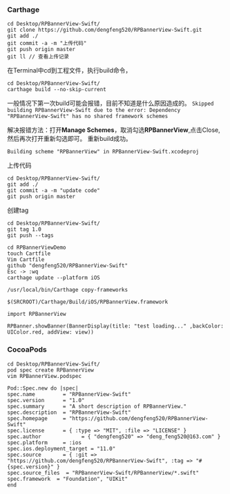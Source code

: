 
<h3> Carthage </h3>

```
cd Desktop/RPBannerView-Swift/
git clone https://github.com/dengfeng520/RPBannerView-Swift.git
git add ./
git commit -a -m "上传代码"
git push origin master
git ll // 查看上传记录
```


在Terminal中cd到工程文件，执行build命令，
```
cd Desktop/RPBannerView-Swift/
carthage build --no-skip-current
```
一般情况下第一次build可能会报错，目前不知道是什么原因造成的。
`Skipped building RPBannerView-Swift due to the error:
Dependency "RPBannerView-Swift" has no shared framework schemes`

解决报错方法：打开**Manage Schemes**，取消勾选**RPBannerView**,点击Close,然后再次打开重新勾选即可。
重新build成功。

`Building scheme "RPBannerView" in RPBannerView-Swift.xcodeproj`

上传代码

```
cd Desktop/RPBannerView-Swift/
git add ./
git commit -a -m "update code"
git push origin master
```

创建tag

```
cd Desktop/RPBannerView-Swift/
git tag 1.0
git push --tags
```


```
cd RPBannerViewDemo
touch Cartfile
Vim Cartfile
github "dengfeng520/RPBannerView-Swift"
Esc -> :wq
carthage update --platform iOS
```

```
/usr/local/bin/Carthage copy-frameworks
```
```
$(SRCROOT)/Carthage/Build/iOS/RPBannerView.framework
```
```
import RPBannerView

RPBanner.showBanner(BannerDisplay(title: "test loading..." ,backColor: UIColor.red, addView: view))
```

<h3> CocoaPods </h3>

```
cd Desktop/RPBannerView-Swift/
pod spec create RPBannerView
vim RPBannerView.podspec

```

```
Pod::Spec.new do |spec|
spec.name         = "RPBannerView-Swift"
spec.version      = "1.0"
spec.summary      = "A short description of RPBannerView."
spec.description  = "RPBannerView-Swift"
spec.homepage     = "https://github.com/dengfeng520/RPBannerView-Swift"
spec.license      = { :type => "MIT", :file => "LICENSE" }
spec.author             = { "dengfeng520" => "deng_feng520@163.com" }
spec.platform     = :ios
spec.ios.deployment_target = "11.0"
spec.source       = { :git => "https://github.com/dengfeng520/RPBannerView-Swift", :tag => "#{spec.version}" }
spec.source_files  = "RPBannerView-Swift/RPBannerView/*.swift"
spec.framework  = "Foundation", "UIKit"
end
```




